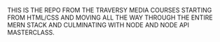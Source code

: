 THIS IS THE REPO FROM THE TRAVERSY MEDIA COURSES STARTING FROM HTML/CSS AND MOVING ALL THE WAY THROUGH THE ENTIRE MERN STACK AND CULMINATING WITH NODE AND NODE API MASTERCLASS.
